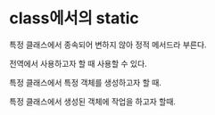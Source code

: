 # class에서의 static

특정 클래스에서 종속되어 변하지 않아 정적 메서드라 부른다.

전역에서 사용하고자 할 때 사용할 수 있다.

특정 클래스에서 특정 객체를 생성하고자 할 때.

특정 클래스에서 생성된 객체에 작업을 하고자 할때.